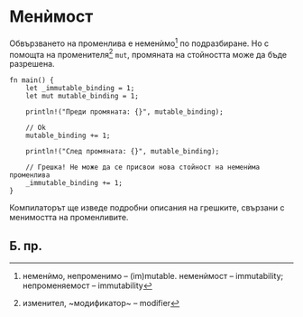 # Менѝмост

Обвързването на променлива е неменѝмо[^immutable] по подразбиране. Но с
помощта на променителя[^modifier] `mut`, промяната на стойността може да бъде
разрешена.

```rust,editable,ignore,mdbook-runnable
fn main() {
    let _immutable_binding = 1;
    let mut mutable_binding = 1;

    println!("Преди промяната: {}", mutable_binding);

    // Ok
    mutable_binding += 1;

    println!("След промяната: {}", mutable_binding);

    // Грешка! Не може да се присвои нова стойност на неменѝма променлива
    _immutable_binding += 1;
}
```
Компилаторът ще изведе подробни описания на грешките, свързани с менимостта на
променливите.

## Б. пр.

[^immutable]: неменѝмо, непроменимо – (im)mutable. неменѝмост – immutability;  непроменяемост – immutability

[^modifier]: изменител, ~модификатор~ – modifier
